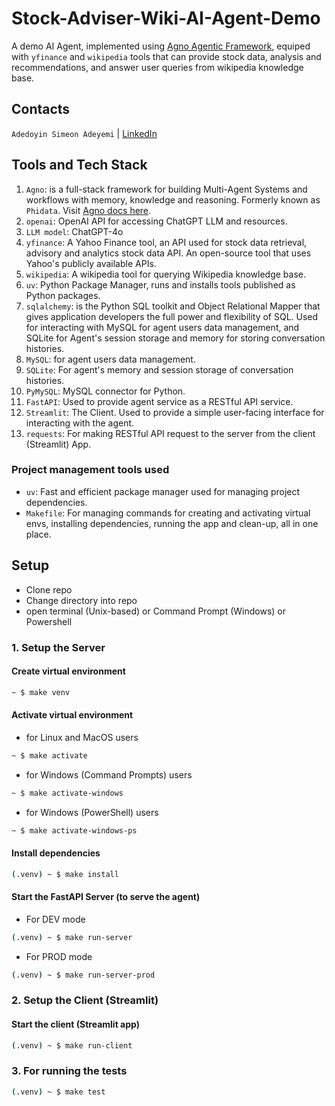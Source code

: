 # Stock-Adviser-Wiki-AI-Agent-Demo

A demo AI Agent, implemented using [Agno Agentic Framework](https://docs.agno.com/), equiped with `yfinance` and `wikipedia` tools that can provide stock data, analysis and recommendations, and answer user queries from wikipedia knowledge base.

## Contacts
`Adedoyin Simeon Adeyemi` | [LinkedIn](https://www.linkedin.com/in/adedoyin-adeyemi-a7827b160/)

## Tools and Tech Stack

1. `Agno`: is a full-stack framework for building Multi-Agent Systems and workflows with memory, knowledge and reasoning. Formerly known as `Phidata`. Visit [Agno docs here](https://docs.agno.com/introduction).
2. `openai`: OpenAI API for accessing ChatGPT LLM and resources.
3. `LLM model`: ChatGPT-4o
4. `yfinance`: A Yahoo Finance tool, an API used for stock data retrieval, advisory and analytics stock data API. An open-source tool that uses Yahoo's publicly available APIs.
5. `wikipedia`: A wikipedia tool for querying Wikipedia knowledge base.
6. `uv`: Python Package Manager, runs and installs tools published as Python packages.
7. `sqlalchemy`: is the Python SQL toolkit and Object Relational Mapper that gives application developers the full power and flexibility of SQL. Used for interacting with MySQL for agent users data management, and SQLite for Agent's session storage and memory for storing conversation histories.
8. `MySQL`: for agent users data management.
9. `SQLite`: For agent's memory and session storage of conversation histories.
10. `PyMySQL`: MySQL connector for Python.
11. `FastAPI`: Used to provide agent service as a RESTful API service.
12. `Streamlit`: The Client. Used to provide a simple user-facing interface for interacting with the agent.
13. `requests`: For making RESTful API request to the server from the client (Streamlit) App.

### Project management tools used
- `uv`: Fast and efficient package manager used for managing project dependencies.
- `Makefile`: For managing commands for creating and activating virtual envs, installing dependencies, running the app and clean-up, all in one place.

## Setup

- Clone repo
- Change directory into repo
- open terminal (Unix-based) or Command Prompt (Windows) or Powershell

### 1. Setup the Server

#### Create virtual environment

```bash
~ $ make venv
```

#### Activate virtual environment

- for Linux and MacOS users
```bash
~ $ make activate
```

- for Windows (Command Prompts) users
```bash
~ $ make activate-windows
```

- for Windows (PowerShell) users
```bash
~ $ make activate-windows-ps
```

#### Install dependencies

```bash
(.venv) ~ $ make install
```

#### Start the FastAPI Server (to serve the agent)

- For DEV mode
```bash
(.venv) ~ $ make run-server
```

- For PROD mode
```bash
(.venv) ~ $ make run-server-prod
```

### 2. Setup the Client (Streamlit)

#### Start the client (Streamlit app)
```bash
(.venv) ~ $ make run-client
```

### 3. For running the tests

```bash
(.venv) ~ $ make test
```
